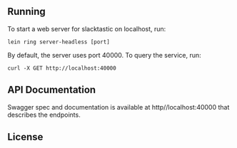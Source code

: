 
## Running

To start a web server for slacktastic on localhost, run:

    lein ring server-headless [port]

By default, the server uses port 40000.  To query the service, run:

    curl -X GET http://localhost:40000

## API Documentation

Swagger spec and documentation is available at http//localhost:40000 that describes the endpoints.

## License
